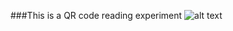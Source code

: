 ###This is a QR code reading experiment
![alt text](https://github.com/gabrieljf217/gabrieljf217/APP-QR_ionic3/blob/master/src/assets/imgs/QR.png)